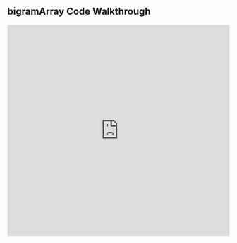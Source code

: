 ## bigramArray Code Walkthrough

<iframe src="https://player.vimeo.com/video/235416815" width="100%" height="480" frameborder="0" webkitallowfullscreen mozallowfullscreen allowfullscreen></iframe>
